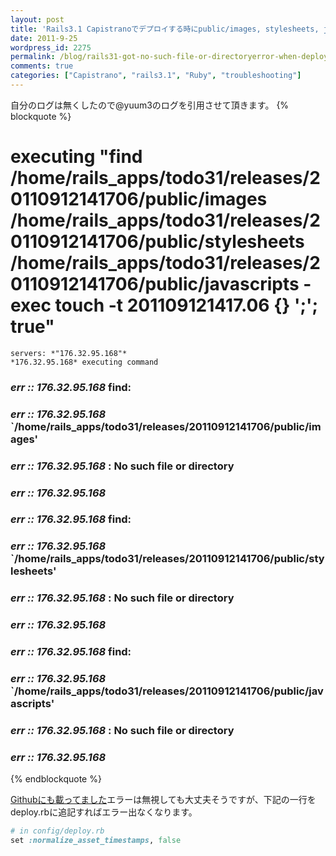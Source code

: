 ```yaml
---
layout: post
title: 'Rails3.1 Capistranoでデプロイする時にpublic/images, stylesheets, javascriptsのNo such file or directoryエラー'
date: 2011-9-25
wordpress_id: 2275
permalink: /blog/rails31-got-no-such-file-or-directoryerror-when-deploy-with-capistrano-public-images-stylesheets-javascripts
comments: true
categories: ["Capistrano", "rails3.1", "Ruby", "troubleshooting"]
---
```

自分のログは無くしたので@yuum3のログを引用させて頂きます。
{% blockquote %}
  #  executing "find /home/rails_apps/todo31/releases/20110912141706/public/images /home/rails_apps/todo31/releases/20110912141706/public/stylesheets /home/rails_apps/todo31/releases/20110912141706/public/javascripts -exec touch -t 201109121417.06 {} ';'; true"
    servers: *"176.32.95.168"*
    *176.32.95.168* executing command
###  *err :: 176.32.95.168* find:
###  *err :: 176.32.95.168* `/home/rails_apps/todo31/releases/20110912141706/public/images'
###  *err :: 176.32.95.168* : No such file or directory
###  *err :: 176.32.95.168*
###  *err :: 176.32.95.168* find:
###  *err :: 176.32.95.168* `/home/rails_apps/todo31/releases/20110912141706/public/stylesheets'
###  *err :: 176.32.95.168* : No such file or directory
###  *err :: 176.32.95.168*
###  *err :: 176.32.95.168* find:
###  *err :: 176.32.95.168* `/home/rails_apps/todo31/releases/20110912141706/public/javascripts'
###  *err :: 176.32.95.168* : No such file or directory
###  *err :: 176.32.95.168*
{% endblockquote %}

<a href="https://github.com/capistrano/capistrano/issues/79#issuecomment-1767135" title="Githubにも載ってました。" target="_blank">Githubにも載ってました</a>エラーは無視しても大丈夫そうですが、下記の一行をdeploy.rbに追記すればエラー出なくなります。

```ruby
# in config/deploy.rb
set :normalize_asset_timestamps, false

```
